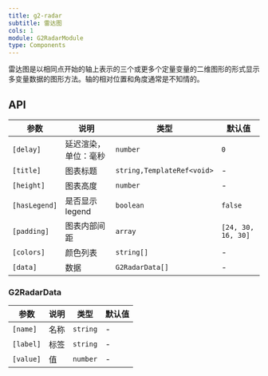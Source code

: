 ```yaml
---
title: g2-radar
subtitle: 雷达图
cols: 1
module: G2RadarModule
type: Components
---
```


雷达图是以相同点开始的轴上表示的三个或更多个定量变量的二维图形的形式显示多变量数据的图形方法。轴的相对位置和角度通常是不知情的。

## API

| 参数          | 说明               | 类型                       | 默认值             |
|---------------|------------------|----------------------------|--------------------|
| `[delay]`     | 延迟渲染，单位：毫秒 | `number`                   | `0`                |
| `[title]`     | 图表标题           | `string,TemplateRef<void>` | -                  |
| `[height]`    | 图表高度           | `number`                   | -                  |
| `[hasLegend]` | 是否显示 legend    | `boolean`                  | `false`            |
| `[padding]`   | 图表内部间距       | `array`                    | `[24, 30, 16, 30]` |
| `[colors]`    | 颜色列表           | `string[]`                 | -                  |
| `[data]`      | 数据               | `G2RadarData[]`            | -                  |

### G2RadarData

| 参数      | 说明 | 类型     | 默认值 |
|-----------|-----|----------|--------|
| `[name]`  | 名称 | `string` | -      |
| `[label]` | 标签 | `string` | -      |
| `[value]` | 值   | `number` | -      |

